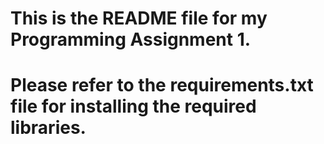 # This is the README file for my Programming Assignment 1.

# Please refer to the requirements.txt file for installing the required libraries.